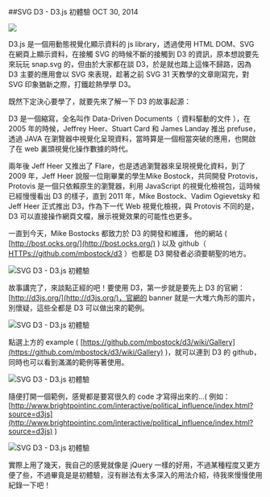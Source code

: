 <!-- @@master  = ../../_layout.html-->

<!-- @@block  =  jsBottom-->

<include src="../../_articles-js.html"></include>

<!-- @@close-->

<!-- @@block  =  css-->

<include src="../../_articles-css.html"></include>

<!-- @@close-->

<!-- @@block  =  articles-social-->

<include src="../../_articles-social.html"></include>

<!-- @@close-->

<!-- @@block  =  articles-footer-->

<include src="../../_articles.html"></include>

<!-- @@close-->

<!-- @@block  =  meta-->

<meta property="article:published_time" content="2014-10-30T22:55:00+01:00">

<meta name="keywords" content="svg,d3,d3.js,視覺化數據,視覺化資料">

<meta name="description" content="D3.js 是一個用動態視覺化顯示資料的 js library，透過使用 HTML DOM、SVG 在網頁上顯示資料，在接觸 SVG 的時候不斷的接觸到 D3.js 的資訊，原本想說要先來玩玩 snap.svg 的，但由於大家都在談 D3，於是就也踏上這條不歸路。">

<meta itemprop="name" content="SVG D3.js - 初體驗 - OXXO.STUDIO">

<meta itemprop="image" content="http://www.oxxostudio.tw/img/articles/201410/20141030_1_01.jpg">

<meta itemprop="description" content="D3.js 是一個用動態視覺化顯示資料的 js library，透過使用 HTML DOM、SVG 在網頁上顯示資料，在接觸 SVG 的時候不斷的接觸到 D3.js 的資訊，原本想說要先來玩玩 snap.svg 的，但由於大家都在談 D3，於是就也踏上這條不歸路。">

<meta property="og:title" content="SVG D3.js - 初體驗 - OXXO.STUDIO">

<meta property="og:url" content="http://www.oxxostudio.tw/articles/201410/svg-d3-js.html">

<meta property="og:image" content="http://www.oxxostudio.tw/img/articles/201410/20141030_1_01.jpg">

<meta property="og:description" content="D3.js 是一個用動態視覺化顯示資料的 js library，透過使用 HTML DOM、SVG 在網頁上顯示資料，在接觸 SVG 的時候不斷的接觸到 D3.js 的資訊，原本想說要先來玩玩 snap.svg 的，但由於大家都在談 D3，於是就也踏上這條不歸路。">

<title>SVG D3.js - 初體驗  - OXXO.STUDIO</title> 

<!-- @@close-->

<!-- @@block  =  articles-content--> 

##SVG D3 - D3.js 初體驗  <span class="article-date" tag="web">OCT 30, 2014</span>

<img src="/img/articles/201410/20141030_1_01.jpg" class="preview-img">

D3.js 是一個用動態視覺化顯示資料的 js library，透過使用 HTML DOM、SVG 在網頁上顯示資料，在接觸 SVG 的時候不斷的接觸到 D3 的資訊，原本想說要先來玩玩 snap.svg 的，但由於大家都在談 D3，於是就也踏上這條不歸路，因為 D3 主要的應用會以 SVG 來表現，趁著之前 SVG 31 天教學的文章剛寫完，對 SVG 印象猶新之際，打鐵趁熱學學 D3。

既然下定決心要學了，就要先來了解一下 D3 的故事起源：

D3 是一個縮寫，全名叫作 Data-Driven Documents（ 資料驅動的文件 ），在 2005 年的時候，Jeffrey Heer、Stuart Card 和 James Landay 推出 prefuse，透過 JAVA 在瀏覽器中視覺化呈現資料，當時算是一個相當突破的應用，也開啟了在 web 裏頭視覺化操作數據的時代。

兩年後 Jeff Heer 又推出了 Flare，也是透過瀏覽器來呈現視覺化資料，到了 2009 年，Jeff Heer 說服一位剛畢業的學生Mike Bostock，共同開發 Protovis，Protovis 是一個只依賴原生的瀏覽器，利用 JavaScript 的視覺化檢視包，這時候已經慢慢看出 D3 的樣子，直到 2011 年，Mike Bostock、Vadim Ogievetsky 和 Jeff Heer 正式推出 D3，作為下一代 Web 視覺化檢視，與 Protovis 不同的是，D3 可以直接操作網頁文檔，展示視覺效果的可能性也更多。

一直到今天，Mike Bostocks 都致力於 D3 的開發和維護， 他的網站 ( [http://bost.ocks.org/](http://bost.ocks.org/) ) 以及 github（ [HTTPs://github.com/mbostock/d3](HTTPs://github.com/mbostock/d3) ）也都是 D3 開發者必須要朝聖的地方。

![SVG D3 - D3.js 初體驗](/img/articles/201410/20141030_1_02.jpg)


故事講完了，來談點正經的吧！要使用 D3，第一步就是要先上 D3 的官網：[http://d3js.org/](http://d3js.org/)，官網的 banner 就是一大堆六角形的圖片，別懷疑，這些全都是 D3 可以做出來的範例。

![SVG D3 - D3.js 初體驗](/img/articles/201410/20141030_1_03.jpg)

點選上方的 example ( [https://github.com/mbostock/d3/wiki/Gallery](https://github.com/mbostock/d3/wiki/Gallery) )，就可以連到 D3 的 github，同時也可以看到滿滿的範例等著使用。

![SVG D3 - D3.js 初體驗](/img/articles/201410/20141030_1_04.jpg)

隨便打開一個範例，感覺都是要寫很久的 code 才寫得出來的...( 例如：[http://www.brightpointinc.com/interactive/political_influence/index.html?source=d3js](http://www.brightpointinc.com/interactive/political_influence/index.html?source=d3js) )

![SVG D3 - D3.js 初體驗](/img/articles/201410/20141030_1_05.jpg)

實際上用了幾天，我自己的感覺就像是 jQuery 一樣的好用，不過某種程度又更方便了些，不過畢竟是是初體驗，沒有辦法有太多深入的用法介紹，待我來慢慢使用紀錄一下吧！

<!-- @@close-->

